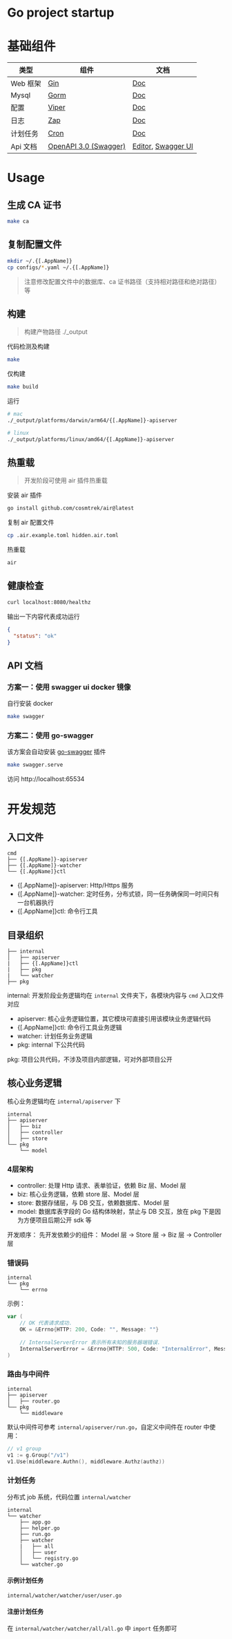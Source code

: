 # Go project startup

# 基础组件

| 类型     | 组件                                                        | 文档                                                                                        |
|--------|-----------------------------------------------------------|-------------------------------------------------------------------------------------------|
| Web 框架 | [Gin](https://gin-gonic.com/zh-cn/docs)                   | [Doc](https://gorm.io/zh_CN/docs/index.html)                                              |
| Mysql  | [Gorm](https://github.com/go-gorm/gorm)                   | [Doc](https://gorm.io/zh_CN/docs/index.html)                                              |
| 配置     | [Viper](https://github.com/spf13/viper)                   | [Doc](https://gorm.io/zh_CN/docs/index.html)                                              |
| 日志     | [Zap](https://github.com/uber-go/zap)                     | [Doc](https://gorm.io/zh_CN/docs/index.html)                                              |
| 计划任务   | [Cron](https://github.com/robfig/cron)                    | [Doc](https://eddycjy.gitbook.io/golang/di-3-ke-gin/cron)                                 |
| Api 文档 | [OpenAPI 3.0 (Swagger)](https://swagger.io/specification) | [Editor](https://editor.swagger.io/),  [Swagger UI](https://swagger.io/tools/swagger-ui/) |

# Usage

## 生成 CA 证书

```bash
make ca
```

## 复制配置文件

```bash
mkdir ~/.{[.AppName]}
cp configs/*.yaml ~/.{[.AppName]}
```

> 注意修改配置文件中的数据库、ca 证书路径（支持相对路径和绝对路径）等

## 构建

> 构建产物路径 ./_output

代码检测及构建

```bash
make
```

仅构建

```bash
make build
```

运行

```bash
# mac
./_output/platforms/darwin/arm64/{[.AppName]}-apiserver

# linux
./_output/platforms/linux/amd64/{[.AppName]}-apiserver
```

## 热重载

> 开发阶段可使用 air 插件热重载


安装 air 插件

```bash
go install github.com/cosmtrek/air@latest
```

复制 air 配置文件

```bash
cp .air.example.toml hidden.air.toml
```

热重载

```bash
air
```

## 健康检查

```bash
curl localhost:8080/healthz
```

输出一下内容代表成功运行

```json
{
  "status": "ok"
}
```

## API 文档

### 方案一：使用 swagger ui docker 镜像

自行安装 docker

```bash
make swagger
```

### 方案二：使用 go-swagger

该方案会自动安装 [go-swagger](https://github.com/go-swagger/go-swagger) 插件

```bash
make swagger.serve
```

访问 http://localhost:65534

# 开发规范

## 入口文件

```
cmd
├── {[.AppName]}-apiserver
├── {[.AppName]}-watcher
└── {[.AppName]}ctl
```

- {[.AppName]}-apiserver: Http/Https 服务
- {[.AppName]}-watcher: 定时任务，分布式锁，同一任务确保同一时间只有一台机器执行
- {[.AppName]}ctl: 命令行工具

## 目录组织

```
├── internal
│   ├── apiserver
|   ├── {[.AppName]}ctl
|   ├── pkg
|   └── watcher
├── pkg
```

internal: 开发阶段业务逻辑均在 ```internal``` 文件夹下，各模块内容与 ```cmd``` 入口文件对应

- apiserver: 核心业务逻辑位置，其它模块可直接引用该模块业务逻辑代码
- {[.AppName]}ctl: 命令行工具业务逻辑
- watcher: 计划任务业务逻辑
- pkg: internal 下公共代码

pkg: 项目公共代码，不涉及项目内部逻辑，可对外部项目公开

## 核心业务逻辑

核心业务逻辑均在 ```internal/apiserver``` 下

```
internal
├── apiserver
│   ├── biz
│   ├── controller
│   ├── store
└── pkg
    └── model
```

### 4层架构

- controller: 处理 Http 请求、表单验证，依赖 Biz 层、Model 层
- biz: 核心业务逻辑，依赖 store 层、Model 层
- store: 数据存储层，与 DB 交互，依赖数据库、Model 层
- model: 数据库表字段的 Go 结构体映射，禁止与 DB 交互，放在 pkg 下是因为方便项目后期公开 sdk 等

开发顺序：
先开发依赖少的组件：
Model 层 -> Store 层 -> Biz 层 -> Controller 层

### 错误码

```
internal
└── pkg
    └── errno
```

示例：

```go
var (
    // OK 代表请求成功.
    OK = &Errno{HTTP: 200, Code: "", Message: ""}
    
    // InternalServerError 表示所有未知的服务器端错误.
    InternalServerError = &Errno{HTTP: 500, Code: "InternalError", Message: "Internal server error."}
)

```

### 路由与中间件

```
internal
├── apiserver
│   ├── router.go
└── pkg
    └── middleware
```

默认中间件可参考 ```internal/apiserver/run.go```，自定义中间件在 router 中使用：

```go
// v1 group
v1 := g.Group("/v1")
v1.Use(middleware.Authn(), middleware.Authz(authz))
```

### 计划任务

分布式 job 系统，代码位置 ```internal/watcher```

```
internal
└── watcher
    ├── app.go
    ├── helper.go
    ├── run.go
    ├── watcher
    |   ├── all
    │   ├── user
    │   └── registry.go
    └── watcher.go
```

#### 示例计划任务

```internal/watcher/watcher/user/user.go```

#### 注册计划任务

在 ```internal/watcher/watcher/all/all.go``` 中 ```import``` 任务即可
